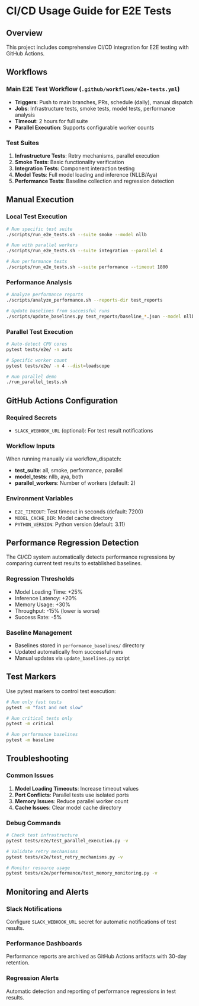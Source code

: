 # CI/CD Usage Guide for E2E Tests

## Overview
This project includes comprehensive CI/CD integration for E2E testing with GitHub Actions.

## Workflows

### Main E2E Test Workflow (`.github/workflows/e2e-tests.yml`)
- **Triggers**: Push to main branches, PRs, schedule (daily), manual dispatch
- **Jobs**: Infrastructure tests, smoke tests, model tests, performance analysis
- **Timeout**: 2 hours for full suite
- **Parallel Execution**: Supports configurable worker counts

### Test Suites
1. **Infrastructure Tests**: Retry mechanisms, parallel execution
2. **Smoke Tests**: Basic functionality verification
3. **Integration Tests**: Component interaction testing  
4. **Model Tests**: Full model loading and inference (NLLB/Aya)
5. **Performance Tests**: Baseline collection and regression detection

## Manual Execution

### Local Test Execution
```bash
# Run specific test suite
./scripts/run_e2e_tests.sh --suite smoke --model nllb

# Run with parallel workers
./scripts/run_e2e_tests.sh --suite integration --parallel 4

# Run performance tests
./scripts/run_e2e_tests.sh --suite performance --timeout 1800
```

### Performance Analysis
```bash
# Analyze performance reports
./scripts/analyze_performance.sh --reports-dir test_reports

# Update baselines from successful runs
./scripts/update_baselines.py test_reports/baseline_*.json --model nllb
```

### Parallel Test Execution
```bash
# Auto-detect CPU cores
pytest tests/e2e/ -n auto

# Specific worker count
pytest tests/e2e/ -n 4 --dist=loadscope

# Run parallel demo
./run_parallel_tests.sh
```

## GitHub Actions Configuration

### Required Secrets
- `SLACK_WEBHOOK_URL` (optional): For test result notifications

### Workflow Inputs
When running manually via workflow_dispatch:
- **test_suite**: all, smoke, performance, parallel
- **model_tests**: nllb, aya, both  
- **parallel_workers**: Number of workers (default: 2)

### Environment Variables
- `E2E_TIMEOUT`: Test timeout in seconds (default: 7200)
- `MODEL_CACHE_DIR`: Model cache directory
- `PYTHON_VERSION`: Python version (default: 3.11)

## Performance Regression Detection

The CI/CD system automatically detects performance regressions by comparing current test results to established baselines.

### Regression Thresholds
- Model Loading Time: +25% 
- Inference Latency: +20%
- Memory Usage: +30%
- Throughput: -15% (lower is worse)
- Success Rate: -5%

### Baseline Management
- Baselines stored in `performance_baselines/` directory
- Updated automatically from successful runs
- Manual updates via `update_baselines.py` script

## Test Markers

Use pytest markers to control test execution:
```bash
# Run only fast tests
pytest -m "fast and not slow"

# Run critical tests only
pytest -m critical

# Run performance baselines
pytest -m baseline
```

## Troubleshooting

### Common Issues
1. **Model Loading Timeouts**: Increase timeout values
2. **Port Conflicts**: Parallel tests use isolated ports
3. **Memory Issues**: Reduce parallel worker count
4. **Cache Issues**: Clear model cache directory

### Debug Commands
```bash
# Check test infrastructure
pytest tests/e2e/test_parallel_execution.py -v

# Validate retry mechanisms  
pytest tests/e2e/test_retry_mechanisms.py -v

# Monitor resource usage
pytest tests/e2e/performance/test_memory_monitoring.py -v
```

## Monitoring and Alerts

### Slack Notifications
Configure `SLACK_WEBHOOK_URL` secret for automatic notifications of test results.

### Performance Dashboards
Performance reports are archived as GitHub Actions artifacts with 30-day retention.

### Regression Alerts
Automatic detection and reporting of performance regressions in test results.

